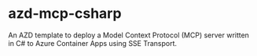 # azd-mcp-csharp
An AZD template to deploy a Model Context Protocol (MCP) server written in C# to Azure Container Apps using SSE Transport.

